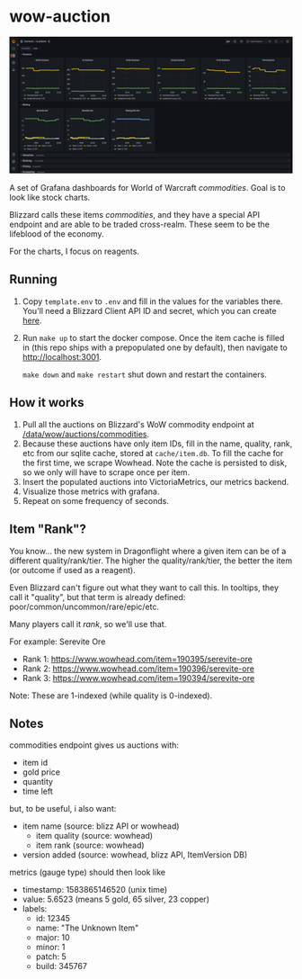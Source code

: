 # wow-auction

![Demo](doc/demo.png)

A set of Grafana dashboards for World of Warcraft _commodities_. Goal is to look like stock charts.

Blizzard calls these items _commodities_, and they have a special API endpoint and are able to be
traded cross-realm. These seem to be the lifeblood of the economy.

For the charts, I focus on reagents.

## Running

1. Copy `template.env` to `.env` and fill in the values for the variables there. You'll need a
   Blizzard Client API ID and secret, which you can create
   [here](https://develop.battle.net/access/clients).
2. Run `make up` to start the docker compose. Once the item cache is filled in (this repo ships with
   a prepopulated one by default), then navigate to <http://localhost:3001>.

   `make down` and `make restart` shut down and restart the containers.

## How it works

1. Pull all the auctions on Blizzard's WoW commodity endpoint at
   [/data/wow/auctions/commodities](https://develop.battle.net/documentation/world-of-warcraft/game-data-apis).
2. Because these auctions have only item IDs, fill in the name, quality, rank, etc from our sqlite
   cache, stored at `cache/item.db`. To fill the cache for the first time, we scrape Wowhead. Note
   the cache is persisted to disk, so we only will have to scrape once per item.
3. Insert the populated auctions into VictoriaMetrics, our metrics backend.
4. Visualize those metrics with grafana.
5. Repeat on some frequency of seconds.

## Item "Rank"?

You know... the new system in Dragonflight where a given item can be of a different
quality/rank/tier. The higher the quality/rank/tier, the better the item (or outcome if used as a
reagent).

Even Blizzard can't figure out what they want to call this. In tooltips, they call it "quality",
but that term is already defined: poor/common/uncommon/rare/epic/etc.

Many players call it _rank_, so we'll use that.

For example: Serevite Ore

- Rank 1: <https://www.wowhead.com/item=190395/serevite-ore>
- Rank 2: <https://www.wowhead.com/item=190396/serevite-ore>
- Rank 3: <https://www.wowhead.com/item=190394/serevite-ore>

Note: These are 1-indexed (while quality is 0-indexed).

## Notes

commodities endpoint gives us auctions with:

- item id
- gold price
- quantity
- time left

but, to be useful, i also want:

- item name (source: blizz API or wowhead)
  - item quality (source: wowhead)
  - item rank (source: wowhead)
- version added (source: wowhead, blizz API, ItemVersion DB)

metrics (gauge type) should then look like

- timestamp: 1583865146520 (unix time)
- value: 5.6523 (means 5 gold, 65 silver, 23 copper)
- labels:
  - id: 12345
  - name: "The Unknown Item"
  - major: 10
  - minor: 1
  - patch: 5
  - build: 345767
